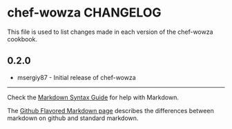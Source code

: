chef-wowza CHANGELOG
====================

This file is used to list changes made in each version of the chef-wowza cookbook.

0.2.0
-----
- msergiy87 - Initial release of chef-wowza

- - -
Check the [Markdown Syntax Guide](http://daringfireball.net/projects/markdown/syntax) for help with Markdown.

The [Github Flavored Markdown page](http://github.github.com/github-flavored-markdown/) describes the differences between markdown on github and standard markdown.
